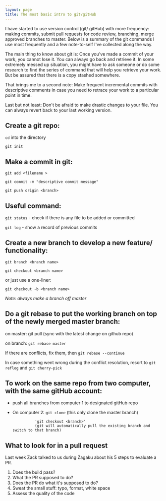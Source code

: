```yaml
---
layout: page
title: The most basic intro to git/gitHub
---
```



I have started to use version control (git/ gitHub) with more frequency: making commits, submit pull requests for code review, branching, merge approved branches to master. Below is a summary of the git commands I use most frequently and a few note-to-self I've collected along the way. 

The main thing to know about git is: Once you've made a commit of your work, you cannot lose it. You can always go back and retrieve it. In some extremely messed up situation, you might have to ask someone or do some research to find the series of command that will help you retrieve your work. But be assured that there is a copy stashed somewhere.

That brings me to a second note: Make frequent incremental commits with descriptive comments in case you need to retrace your work to a particular point in time.

Last but not least: Don't be afraid to make drastic changes to your file. You can always revert back to your last working version. 


## Create a git repo:

`cd` into the directory

`git init`

## Make a commit in git:

`git add <filename >`

`git commit -m "descriptive commit message"`

`git push origin <branch>`

## Useful command:

`git status` - check if there is any file to be added or committed

`git log` - show a record of previous commits

## Create a new branch to develop a new feature/ functionality:

`git branch <branch name>`

`git checkout <branch name>`

or just use a one-liner: 

`git checkout -b <branch name>`

*Note: always make a branch off master*

## Do a git rebase to put the working branch on top of the newly merged master branch:

on master: git pull (sync with the latest change on github repo)

on branch: `git rebase master`

If there are conflicts, fix them, then `git rebase --continue`

In case something went wrong during the conflict resolution, resort to `git reflog` and `git cherry-pick`

## To work on the same repo from two computer, with the same gitHub account:
* push all branches from computer 1 to designated gitHub repo
* On computer 2: `git clone` (this only clone the master branch)

                'git checkout <branch>' 
                (git will automatically pull the existing branch and switch to that branch)

## What to look for in a pull request
Last week Zack talked to us during Zagaku about his 5 steps to evaluate a PR.
1. Does the build pass?
2. What the PR supposed to do?
3. Does the PR do what it's supposed to do?
4. Sweat the small stuff: typo, format, white space
5. Assess the quality of the code
